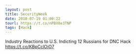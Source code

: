 ```yaml
---
layout: post
title: SecurityWeek
date: 2018-07-19 01:00:22
tourl: https://t.co/nPBX8e3TNP
tags: [Hack]
---
```

Industry Reactions to U.S. Indicting 12 Russians for DNC Hack https://t.co/KBpCclOiO7